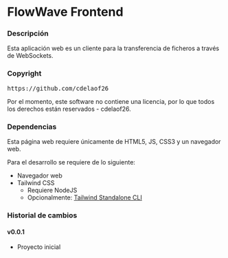 # FlowWave Frontend

### Descripción
Esta aplicación web es un cliente para la transferencia de ficheros
a través de WebSockets.


### Copyright
<pre>
https://github.com/cdelaof26
</pre>

Por el momento, este software no contiene una licencia, por
lo que todos los derechos están reservados - cdelaof26.


### Dependencias
Esta página web requiere únicamente de HTML5, JS, CSS3 y 
un navegador web.

Para el desarrollo se requiere de lo siguiente:
- Navegador web
- Tailwind CSS
  - Requiere NodeJS
  - Opcionalmente: [Tailwind Standalone CLI](https://tailwindcss.com/blog/standalone-cli)


### Historial de cambios

#### v0.0.1
- Proyecto inicial
